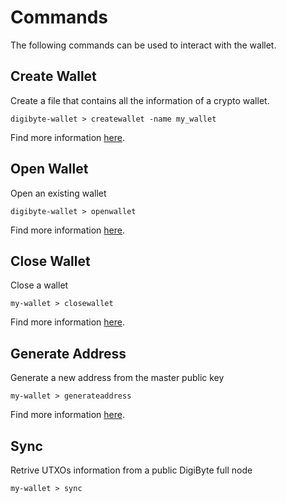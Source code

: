# Commands

The following commands can be used to interact with the wallet.

## Create Wallet

Create a file that contains all the information of a crypto wallet.

```
digibyte-wallet > createwallet -name my_wallet
```

Find more information [here](createwallet.md).

## Open Wallet

Open an existing wallet

```
digibyte-wallet > openwallet
```

Find more information [here](openwallet.md).

## Close Wallet

Close a wallet

```
my-wallet > closewallet
```

Find more information [here](closewallet.md).

## Generate Address

Generate a new address from the master public key

```
my-wallet > generateaddress
```

Find more information [here](generateaddress.md).

## Sync

Retrive UTXOs information from a public DigiByte full node

```
my-wallet > sync
```
